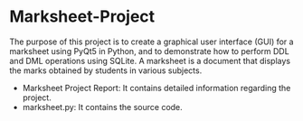 # Marksheet-Project
The purpose of this project is to create a graphical user interface (GUI) for a marksheet using PyQt5 in Python, and to demonstrate how to perform DDL and DML operations using SQLite. A marksheet is a document that displays the marks obtained by students in various subjects. 
- Marksheet Project Report: It contains detailed information regarding the project.
- marksheet.py: It contains the source code.
